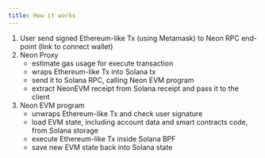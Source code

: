 ```yaml
---
title: How it works
---
```


1. User send signed Ethereum-like Tx (using Metamask) to Neon RPC end-point (link to connect wallet)
2. Neon Proxy
   * estimate gas usage for execute transaction
   * wraps Ethereum-like Tx into Solana tx
   * send it to Solana RPC, calling Neon EVM program
   * extract NeonEVM receipt from Solana receipt and pass it to the client
3. Neon EVM program
   * unwraps Ethereum-like Tx and check user signature
   * load EVM state, including account data and smart contracts code, from Solana storage
   * execute Ethereum-like Tx inside Solana BPF
   * save new EVM state back into Solana state
